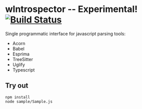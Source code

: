 
# wIntrospector -- Experimental! [![Build Status](https://travis-ci.org/Wandalen/wIntrospector.svg?branch=master)](https://travis-ci.org/Wandalen/wIntrospector)

Single programmatic interface for javascript parsing tools:
- Acorn
- Babel
- Esprima
- TreeSitter
- Uglify
- Typescript

## Try out
```
npm install
node sample/Sample.js
```

